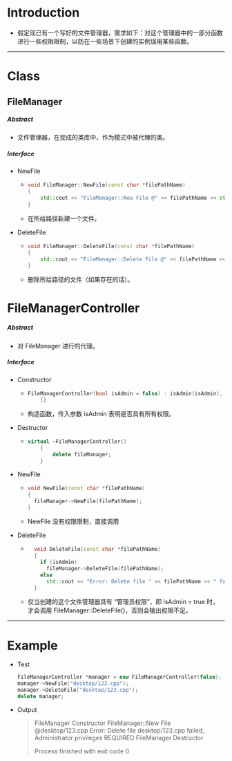 # Introduction

*   假定现已有一个写好的文件管理器，需求如下：对这个管理器中的一部分函数进行一些权限限制，以防在一些场景下创建的实例误用某些函数。

---

# Class

## FileManager

##### Abstract

*   文件管理器，在现成的类库中，作为模式中被代理的类。

##### Interface

*   NewFile

    *   ```c++
        void FileManager::NewFile(const char *filePathName)
        {
        	std::cout << "FileManager::New File @" << filePathName << std::endl;
        }
        ```
    * 在所给路径新建一个文件。


- DeleteFile

    -   ```c++
        void FileManager::DeleteFile(const char *filePathName)
        {
        	std::cout << "FileManager::Delete File @" << filePathName << std::endl;
        }
        ```

    - 删除所给路径的文件（如果存在的话）。


# FileManagerController

##### Abstract

-   对 FileManager 进行的代理。

##### Interface

-   Constructor

    -   ```c++
        FileManagerController(bool isAdmin = false) : isAdmin(isAdmin), fileManager(new FileManager)
        	{}
        ```

    - 构造函数，传入参数 isAdmin 表明是否具有所有权限。


-   Destructor

    -   ```c++
        virtual ~FileManagerController()
        	{
        		delete fileManager;
        	}
        ```

- NewFile

    -   ```c++
        void NewFile(const char *filePathName)
        {
          fileManager->NewFile(filePathName);
        }
        ```

    - NewFile 没有权限限制，直接调用

- DeleteFile

    - ```c++
        void DeleteFile(const char *filePathName)
        {
          if (isAdmin)
            fileManager->DeleteFile(filePathName);
          else
            std::cout << "Error: Delete file " << filePathName << " failed, Administrator privileges REQUIRED"<< std::endl;
        }
        ```

    - 仅当创建的这个文件管理器具有 “管理员权限”，即 isAdmin = true 时，才会调用 FileManager::DeleteFile()，否则会输出权限不足。

---

# Example

*   Test

    ```c++
    FileManagerController *manager = new FileManagerController(false);
    manager->NewFile("desktop/123.cpp");
    manager->DeleteFile("desktop/123.cpp");
    delete manager;
    ```
* Output

    >   FileManager Constructor
    >   FileManager::New File @desktop/123.cpp
    >   Error: Delete file desktop/123.cpp failed, Administrator privileges REQUIRED
    >   FileManager Destructor
    >
    >   Process finished with exit code 0